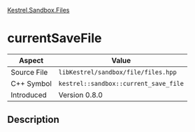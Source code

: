 [Kestrel.Sandbox.Files](index)
# currentSaveFile
| Aspect | Value |
| --- | --- |
| Source File | `libKestrel/sandbox/file/files.hpp` |
| C++ Symbol | `kestrel::sandbox::current_save_file` |
| Introduced | Version 0.8.0 |
## Description

